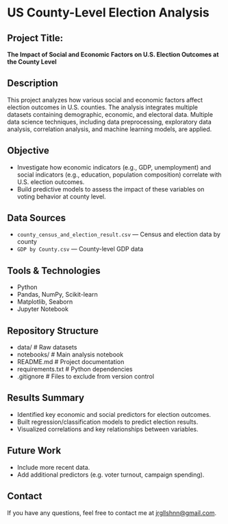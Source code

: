 # US County-Level Election Analysis

## Project Title:
**The Impact of Social and Economic Factors on U.S. Election Outcomes at the County Level**

## Description
This project analyzes how various social and economic factors affect election outcomes in U.S. counties. The analysis integrates multiple datasets containing demographic, economic, and electoral data. Multiple data science techniques, including data preprocessing, exploratory data analysis, correlation analysis, and machine learning models, are applied.

## Objective
- Investigate how economic indicators (e.g., GDP, unemployment) and social indicators (e.g., education, population composition) correlate with U.S. election outcomes.
- Build predictive models to assess the impact of these variables on voting behavior at county level.

## Data Sources
- `county_census_and_election_result.csv` — Census and election data by county
- `GDP by County.csv` — County-level GDP data

## Tools & Technologies
- Python
- Pandas, NumPy, Scikit-learn
- Matplotlib, Seaborn
- Jupyter Notebook

## Repository Structure
- data/ # Raw datasets
- notebooks/ # Main analysis notebook
- README.md # Project documentation
- requirements.txt # Python dependencies
- .gitignore # Files to exclude from version control

## Results Summary
- Identified key economic and social predictors for election outcomes.
- Built regression/classification models to predict election results.
- Visualized correlations and key relationships between variables.

## Future Work
- Include more recent data.
- Add additional predictors (e.g. voter turnout, campaign spending).

## Contact
If you have any questions, feel free to contact me at jrgllshnn@gmail.com.
